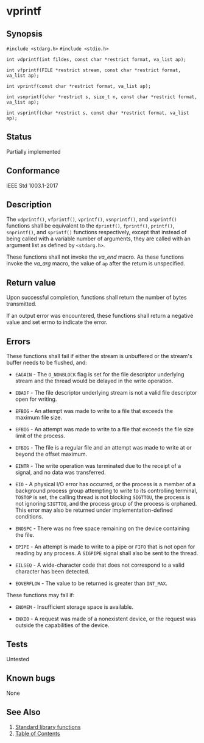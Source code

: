# vprintf

## Synopsis

`#include <stdarg.h>`
`#include <stdio.h>`

`int vdprintf(int fildes, const char *restrict format, va_list ap);`

`int vfprintf(FILE *restrict stream, const char *restrict format, va_list ap);`

`int vprintf(const char *restrict format, va_list ap);`

`int vsnprintf(char *restrict s, size_t n, const char *restrict format, va_list ap);`

`int vsprintf(char *restrict s, const char *restrict format, va_list ap);`

## Status

Partially implemented

## Conformance

IEEE Std 1003.1-2017

## Description

The `vdprintf()`, `vfprintf()`, `vprintf()`, `vsnprintf()`, and `vsprintf()` functions shall be equivalent to the
`dprintf()`, `fprintf()`, `printf()`, `snprintf()`, and `sprintf()` functions respectively, except that instead of
being called with a variable number of arguments, they are called with an argument list as defined by `<stdarg.h>`.

These functions shall not invoke the _va_end_ macro. As these functions invoke the _va_arg_ macro, the value of `ap`
after the return is unspecified.

## Return value

Upon successful completion, functions shall return the number of bytes transmitted.

If an output error was encountered, these functions shall return a negative value and set errno to indicate the error.

## Errors

These functions shall fail if either the stream is unbuffered or the stream's buffer needs to be flushed, and:

* `EAGAIN` - The `O_NONBLOCK` flag is set for the file descriptor underlying stream and the thread would be delayed in
the write operation.

* `EBADF` - The file descriptor underlying stream is not a valid file descriptor open for writing.

* `EFBIG` - An attempt was made to write to a file that exceeds the maximum file size.

* `EFBIG` - An attempt was made to write to a file that exceeds the file size limit of the process.

* `EFBIG` - The file is a regular file and an attempt was made to write at or beyond the offset maximum.

* `EINTR` - The write operation was terminated due to the receipt of a signal, and no data was transferred.

* `EIO` - A physical I/O error has occurred, or the process is a member of a background process group attempting to
 write to its controlling terminal, `TOSTOP` is set, the calling thread is not blocking `SIGTTOU`, the process is not
 ignoring `SIGTTOU`, and the process group of the process is orphaned. This error may also be returned under
 implementation-defined conditions.

* `ENOSPC` - There was no free space remaining on the device containing the file.

* `EPIPE` - An attempt is made to write to a pipe or `FIFO` that is not open for reading by any process. A `SIGPIPE`
signal shall also be sent to
the thread.

* `EILSEQ` - A wide-character code that does not correspond to a valid character has been detected.

* `EOVERFLOW` - The value to be returned is greater than `INT_MAX`.

These functions may fall if:

* `ENOMEM` - Insufficient storage space is available.

* `ENXIO` - A request was made of a nonexistent device, or the request was outside the capabilities of the device.

## Tests

Untested

## Known bugs

None

## See Also

1. [Standard library functions](../README.md)
2. [Table of Contents](../../../README.md)

